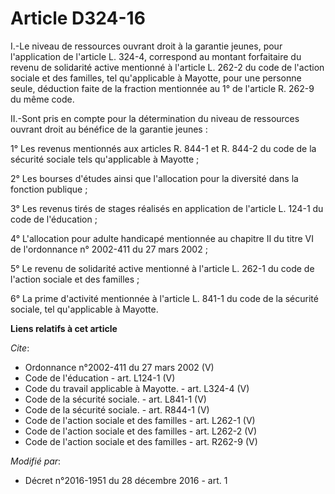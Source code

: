 # Article D324-16

I.-Le niveau de ressources ouvrant droit à la garantie jeunes, pour l'application de l'article L. 324-4, correspond au
montant forfaitaire du revenu de solidarité active mentionné à l'article L. 262-2 du code de l'action sociale et des
familles, tel qu'applicable à Mayotte, pour une personne seule, déduction faite de la fraction mentionnée au 1° de l'article
R. 262-9 du même code. 

II.-Sont pris en compte pour la détermination du niveau de ressources ouvrant droit au bénéfice de la garantie jeunes : 

1° Les revenus mentionnés aux articles R. 844-1 et R. 844-2 du code de la sécurité sociale tels qu'applicable à Mayotte ; 

2° Les bourses d'études ainsi que l'allocation pour la diversité dans la fonction publique ; 

3° Les revenus tirés de stages réalisés en application de l'article L. 124-1 du code de l'éducation ; 

4° L'allocation pour adulte handicapé mentionnée au chapitre II du titre VI de l'ordonnance n° 2002-411 du 27 mars 2002 ; 

5° Le revenu de solidarité active mentionné à l'article L. 262-1 du code de l'action sociale et des familles ; 

6° La prime d'activité mentionnée à l'article L. 841-1 du code de la sécurité sociale, tel qu'applicable à Mayotte.

**Liens relatifs à cet article**

_Cite_:

  - Ordonnance n°2002-411 du 27 mars 2002 (V)
  - Code de l'éducation - art. L124-1 (V)
  - Code du travail applicable à Mayotte. - art. L324-4 (V)
  - Code de la sécurité sociale. - art. L841-1 (V)
  - Code de la sécurité sociale. - art. R844-1 (V)
  - Code de l'action sociale et des familles - art. L262-1 (V)
  - Code de l'action sociale et des familles - art. L262-2 (V)
  - Code de l'action sociale et des familles - art. R262-9 (V)

_Modifié par_:

  - Décret n°2016-1951 du 28 décembre 2016 - art. 1
